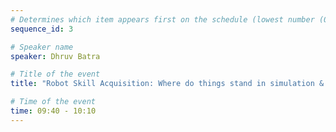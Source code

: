 ```yaml
---
# Determines which item appears first on the schedule (lowest number (0) appears first)
sequence_id: 3

# Speaker name
speaker: Dhruv Batra

# Title of the event
title: "Robot Skill Acquisition: Where do things stand in simulation & sim2real land?"

# Time of the event
time: 09:40 - 10:10
---
```

